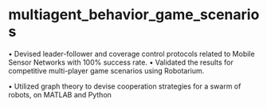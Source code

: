 # multiagent_behavior_game_scenarios

•	Devised leader-follower and coverage control protocols related to Mobile Sensor Networks with 100% success rate. 
•  Validated the results for competitive multi-player game scenarios using Robotarium. 

•	Utilized graph theory to devise cooperation strategies for a swarm of robots, on MATLAB and Python
